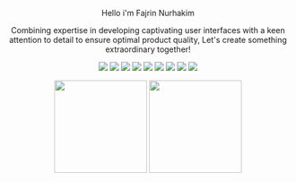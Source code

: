 <p align="center">Hello i'm Fajrin Nurhakim</p>

<p align="center">Combining expertise in developing captivating user interfaces with a keen attention to detail to ensure optimal product quality, Let's create something extraordinary together!
</p>

<p align="center">
<img src="https://img.shields.io/badge/express.js-%23404d59.svg?style=flat-square&logo=express&logoColor=%2361DAFB">
<img src="https://img.shields.io/badge/postgres-%23316192.svg?style=flat-square&logo=postgresql&logoColor=white">
<img src="https://img.shields.io/badge/Postman-FF6C37?style=flat-square&logo=postman&logoColor=white">
<img src="https://img.shields.io/badge/figma-%23F24E1E.svg?style=flat-square&logo=figma&logoColor=white">
<img src="[https://img.shields.io/badge/html5-%23E34F26.svg?style=flat-square&logo=html5&logoColor=white](https://img.shields.io/badge/tailwindcss-%2338B2AC.svg?style=flat-square&logo=tailwind-css&logoColor=white">
<img src="https://img.shields.io/badge/daisyui-5A0EF8?style=flat-square&logo=daisyui&logoColor=white">
<img src="https://img.shields.io/badge/javascript-%23323330.svg?style=flat-square&logo=javascript&logoColor=%23F7DF1E">
<img src="https://img.shields.io/badge/netlify-%23000000.svg?style=flat-square&logo=netlify&logoColor=#00C7B7">
<img src="https://img.shields.io/badge/github%20pages-121013?style=flat-square&logo=github&logoColor=white">

<p align="center">
  <img src="https://github-readme-stats.vercel.app/api?username=fajrinnurhakim&theme=react&hide_border=false&include_all_commits=false&count_private=false" height="165"> 
  <img src="https://github-readme-streak-stats.herokuapp.com/?user=fajrinnurhakim&theme=react&hide_border=false" height="165"> 
</p>


